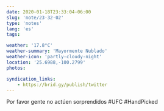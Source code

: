 ```yaml
---
date: 2020-01-18T23:33:04-06:00
slug: 'note/23-32-02'
type: 'notes'
lang: 'es'
tags:

weather: '17.8°C'
weather-summary: 'Mayormente Nublado'
weather-icon: 'partly-cloudy-night'
location: '25.6988,-100.2799'
photos:

syndication_links:
    - https://brid.gy/publish/twitter
---
```

Por favor gente no actúen sorprendidos
#UFC #HandPicked